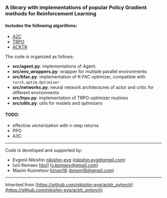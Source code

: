 ### A library with implementations of popular Policy Gradient methods for Reinforcement Learning

#### Includes the following algorithms:
* [A2C](https://arxiv.org/abs/1602.01783)
* [TRPO](https://arxiv.org/abs/1502.05477)
* [ACKTR](https://arxiv.org/abs/1708.05144)


The code is organized as follows:
* **src/agent.py**: implementations of Agent.
* **src/env_wrappers.py**: wrapper for multiple parallel environments
* **src/kfac.py**: implementation of K-FAC optimizer, compatible with `torch.optim.Optimizer`
* **src/networks.py**: neural network architectures of actor and critic for different environments
* **src/trpo.py**: implementation of TRPO-optimizer routines 
* **src/utils.py**: utils for models and optimizers


#### TODO:

* effective vectorization with n-step returns
* PPO
* A3C

------------------------------------------

Code is developed and supported by:
* Evgenii Nikishin [nikishin-evg](https://github.com/nikishin-evg) (*nikishin.evg@gmail.com*)
* Iurii Kemaev [hbq1](https://github.com/hbq1) (*y.kemaev@gmail.com*)
* Maxim Kuznetsov [binom16](https://github.com/binom16) (*binom16@gmail.com*)

------------------------------------------

Inherited from [https://github.com/nikishin-evg/acktr_pytorch](https://github.com/nikishin-evg/acktr_pytorch)
